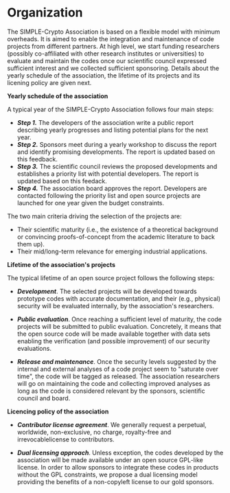 # Organization 

The SIMPLE-Crypto Association is based on a flexible model with minimum 
overheads. It is aimed to enable the integration and maintenance of code projects from 
different partners. At high level, we
start funding researchers (possibly co-affiliated with 
other research institutes or universities) to evaluate and maintain the
codes once our scientific council expressed sufficient interest and we
collected sufficient sponsoring. Details about the yearly schedule of the association,
the lifetime of its projects and its licening policy are given next.

**Yearly schedule of the association**

A typical year of the SIMPLE-Crypto Association follows four main steps:
* <strong><em>Step 1.</em></strong> The developers of the association write a public 
report describing yearly progresses and listing potential plans for the next year.   
* <strong><em>Step 2.</em></strong> Sponsors meet during a yearly workshop to discuss 
the report and identify promising developments. The report is updated based on this feedback.
* <strong><em>Step 3.</em></strong> The scientific council reviews the proposed developments
and establishes a priority list with potential developers. The report is updated based on this feedack.
* <strong><em>Step 4.</em></strong> The association board approves the report. 
Developers are contacted following the priority list and open source projects are 
launched for one year given the budget constraints.

The two main criteria driving the selection of the projects are:
* Their scientific maturity (i.e., the existence of a theoretical 
background or convincing proofs-of-concept from the academic literature to back them up).
* Their mid/long-term relevance for emerging industrial applications.

**Lifetime of the association's projects**

The typical lifetime of an open source project follows the following steps:

* <strong><em>Development</em></strong>. The selected projects will be 
developed towards prototype codes with accurate documentation, and their
(e.g., physical) security will be evaluated internally, by the association's
researchers.

* <strong><em>Public evaluation</em></strong>. Once reaching a sufficient level of maturity, the code projects will be 
submitted to public evaluation. Concretely, it means that the open source 
code will be made available together with data sets enabling the verification
(and possible improvement) of our security evaluations.

* <strong><em>Release and maintenance</em></strong>. Once the security levels suggested
by the internal and external analyses of a code project seem to "saturate over time", the code will be tagged as released.
The association researchers will go on maintaining the code and collecting
improved analyses as long as the code is considered relevant by the sponsors, scientific council and board.

**Licencing policy of the association** 

* <strong><em>Contributor license agreement</em></strong>. We generally request a perpetual, worldwide, 
non-exclusive, no charge, royalty-free and irrevocablelicense to contributors.

* <strong><em>Dual licensing approach</em></strong>. Unless exception, the codes developed by the association
will be made available under an open source GPL-like license. In order to allow sponsors
to integrate these codes in products without the GPL constraints, we propose a dual licensing model
providing the benefits of a non-copyleft license to our gold sponsors.